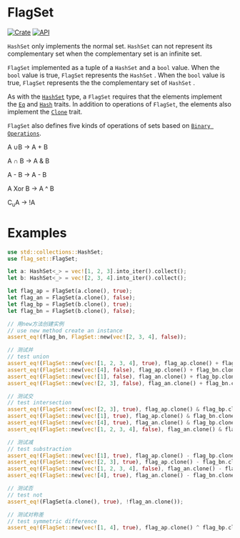 # FlagSet

[![Crate](https://img.shields.io/crates/v/flag_set)](https://crates.io/crates/flag_set) [![API](https://img.shields.io/docsrs/flag_set/0.1.3)](https://docs.rs/flag_set/)

`HashSet` only implements the normal set. `HashSet` can not represent its complementary set when the complementary set is an infinite set.

`FlagSet` implemented as a tuple of a `HashSet` and a  `bool` value. When the `bool` value is true, `FlagSet` represents the `HashSet` .  When the `bool` value is true, `FlagSet` represents the the complementary set of `HashSet` .

As with the [`HashSet`](https://doc.rust-lang.org/std/collections/struct.HashSet.html) type, a `FlagSet` requires that the elements implement the [`Eq`](https://doc.rust-lang.org/std/cmp/trait.Eq.html) and [`Hash`](https://doc.rust-lang.org/std/hash/trait.Hash.html) traits. In addition to operations of `FlagSet`, the elements also implement the  [`Clone`](https://doc.rust-lang.org/std/clone/trait.Clone.html) trait.

`FlagSet` also defines five kinds of operations of sets based on  [`Binary Operations`](http://www.unicode.org/reports/tr18/#Resolving_Character_Ranges_with_Strings).


A ∪B -> A + B 

A ∩ B -> A & B

A - B -> A - B

A Xor B -> A ^ B

C<sub>u</sub>A -> !A

# Examples

```rust
use std::collections::HashSet;
use flag_set::FlagSet;

let a: HashSet<_> = vec![1, 2, 3].into_iter().collect();
let b: HashSet<_> = vec![2, 3, 4].into_iter().collect();

let flag_ap = FlagSet(a.clone(), true);
let flag_an = FlagSet(a.clone(), false);
let flag_bp = FlagSet(b.clone(), true);
let flag_bn = FlagSet(b.clone(), false);

// 用new方法创建实例
// use new method create an instance
assert_eq!(flag_bn, FlagSet::new(vec![2, 3, 4], false));

// 测试并
// test union
assert_eq!(FlagSet::new(vec![1, 2, 3, 4], true), flag_ap.clone() + flag_bp.clone());
assert_eq!(FlagSet::new(vec![4], false), flag_ap.clone() + flag_bn.clone());
assert_eq!(FlagSet::new(vec![1], false), flag_an.clone() + flag_bp.clone());
assert_eq!(FlagSet::new(vec![2, 3], false), flag_an.clone() + flag_bn.clone());

// 测试交
// test intersection
assert_eq!(FlagSet::new(vec![2, 3], true), flag_ap.clone() & flag_bp.clone());
assert_eq!(FlagSet::new(vec![1], true), flag_ap.clone() & flag_bn.clone());
assert_eq!(FlagSet::new(vec![4], true), flag_an.clone() & flag_bp.clone());
assert_eq!(FlagSet::new(vec![1, 2, 3, 4], false), flag_an.clone() & flag_bn.clone());

// 测试减
// test substraction
assert_eq!(FlagSet::new(vec![1], true), flag_ap.clone() - flag_bp.clone());
assert_eq!(FlagSet::new(vec![2, 3], true), flag_ap.clone() - flag_bn.clone());
assert_eq!(FlagSet::new(vec![1, 2, 3, 4], false), flag_an.clone() - flag_bp.clone());
assert_eq!(FlagSet::new(vec![4], true), flag_an.clone() - flag_bn.clone());

// 测试否
// test not
assert_eq!(FlagSet(a.clone(), true), !flag_an.clone());

// 测试对称差
// test symmetric difference
assert_eq!(FlagSet::new(vec![1, 4], true), flag_ap.clone() ^ flag_bp.clone());
```

